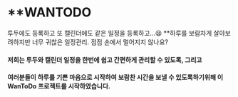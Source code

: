 # **WANTODO

투두에도 등록하고 또 캘린더에도 같은 일정을 등록하고...😫
**하루를 보람차게 살아보려하지만 너무 귀찮은 일정관리. 점점 손에서 멀어지지 않나요?

#### 저희는 투두와 캘린더 일정을 한번에 쉽고 간편하게 관리할 수 있도록, 그리고
#### 여러분들이 하루를 기쁜 마음으로 시작하여 보람찬 시간을 보낼 수 있도록하기위해 이 WanToDo 프로젝트를 시작하였습니다. 

